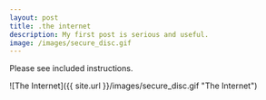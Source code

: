 ```yaml
---
layout: post
title: .the internet
description: My first post is serious and useful.
image: /images/secure_disc.gif
---
```


Please see included instructions.

![The Internet]({{ site.url }}/images/secure_disc.gif "The Internet")

